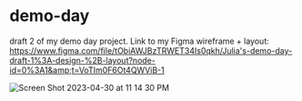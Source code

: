 # demo-day
draft 2 of my demo day project. Link to my Figma wireframe + layout: https://www.figma.com/file/tObiAWJBzTRWET34Is0qkh/Julia's-demo-day-draft-1%3A-design-%2B-layout?node-id=0%3A1&amp;t=VoTIm0F6Ot4QWViB-1

![Screen Shot 2023-04-30 at 11 14 30 PM](https://user-images.githubusercontent.com/126643073/235397981-6560122c-9a4c-45b0-9b38-9f8869589035.png)

